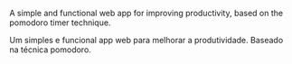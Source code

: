  A simple and functional web app for improving productivity, based on the pomodoro timer technique.  

 Um simples e funcional app web para melhorar a produtividade. Baseado na técnica pomodoro.
